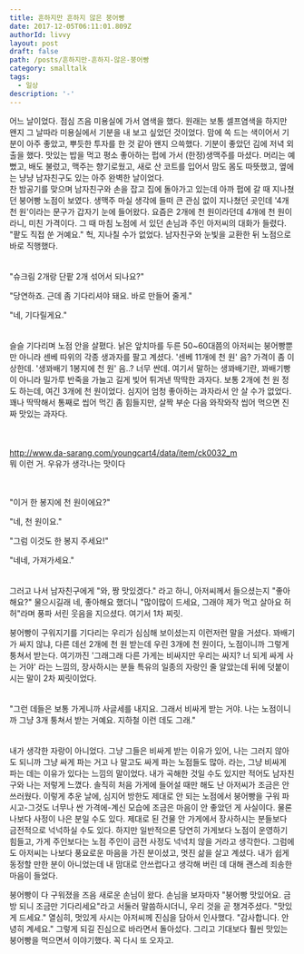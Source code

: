 ```yaml
---
title: 흔하지만 흔하지 않은 붕어빵
date: 2017-12-05T06:11:01.809Z
authorId: livvy
layout: post
draft: false
path: /posts/흔하지만-흔하지-않은-붕어빵
category: smalltalk
tags:
  - 일상
description: '-'
---
```

어느 날이었다. 점심 즈음 미용실에 가서 염색을 했다. 원래는 보통 셀프염색을 하지만 왠지 그 날따라 미용실에서 기분을 내 보고 싶었던 것이었다. 맘에 쏙 드는 색이어서 기분이 아주 좋았고, 뿌듯한 투자를 한 것 같아 왠지 으쓱했다. 기분이 좋았던 김에 저녁 외출을 했다. 맛있는 밥을 먹고 평소 좋아하는 펍에 가서 (한정)생맥주를 마셨다. 머리는 예뻤고, 배도 불렀고, 맥주는 향기로웠고, 새로 산 코트를 입어서 맘도 몸도 따뜻했고, 옆에는 냥냥 남자친구도 있는 아주 완벽한 날이었다. 
<br>
찬 밤공기를 맞으며 남자친구와 손을 잡고 집에 돌아가고 있는데 아까 펍에 갈 때 지나쳤던 붕어빵 노점이 보였다. 생맥주 마실 생각에 들떠 큰 관심 없이 지나쳤던 곳인데 '4개 천 원'이라는 문구가 갑자기 눈에 들어왔다. 요즘은 2개에 천 원이라던데 4개에 천 원이라니, 미친 가격이다. 그 때 마침 노점에 서 있던 손님과 주인 아저씨의 대화가 들렸다. "팥도 직접 쑨 거예요." 헉, 지나칠 수가 없었다. 남자친구와 눈빛을 교환한 뒤 노점으로 바로 직행했다. 
<Br><br><br>
"슈크림 2개랑 단팥 2개 섞어서 되나요?" 

"당연하죠. 근데 좀 기다리셔야 돼요. 바로 만들어 줄게." 

"네, 기다릴게요."
<br><br><br>
슬슬 기다리며 노점 안을 살폈다. 낡은 앞치마를 두른 50~60대쯤의 아저씨는 붕어빵뿐만 아니라 센베 따위의 각종 생과자를 팔고 계셨다. '센베 11개에 천 원' 음? 가격이 좀 이상한데. '생꽈배기 1봉지에 천 원' 음..? 너무 싼데. 여기서 말하는 생꽈배기란, 꽈배기빵이 아니라 밀가루 반죽을 가늘고 길게 빚어 튀겨낸 딱딱한 과자다. 보통 2개에 천 원 정도 하는데, 여긴 3개에 천 원이었다. 심지어 엄청 좋아하는 과자라서 안 살 수가 없었다. 꽤나 딱딱해서 통째로 씹어 먹긴 좀 힘들지만, 살짝 부순 다음 와작와작 씹어 먹으면 진짜 맛있는 과자다.
<br><br><br><br>
<http://www.da-sarang.com/youngcart4/data/item/ck0032_m>
<br>뭐 이런 거. 우유가 생각나는 맛이다
<br><br>
"이거 한 봉지에 천 원이에요?"

"네, 천 원이요."

"그럼 이것도 한 봉지 주세요!"

"네네, 가져가세요."
<br><br><Br>
그러고 나서 남자친구에게 "와, 짱 맛있겠다." 라고 하니, 아저씨께서 들으셨는지 "좋아해요?" 물으시길래 네, 좋아해요 했더니 "많이많이 드세요, 그래야 제가 먹고 살아요 허허"라며 풍파 서린 웃음을 지으셨다. 여기서 1차 찌릿. 

붕어빵이 구워지기를 기다리는 우리가 심심해 보이셨는지 이런저런 말을 거셨다. 꽈배기가 싸지 않냐, 다른 데선 2개에 천 원 받는데 우린 3개에 천 원이다, 노점이니까 그렇게 퉁쳐서 받는다. 여기까진 '그래그래 다른 가게는 비싸지만 우리는 싸지? 너 되게 싸게 사는 거야' 라는 느낌의, 장사하시는 분들 특유의 일종의 자랑인 줄 알았는데 뒤에 덧붙이시는 말이 2차 찌릿이었다. 
<br><br><br>
"그런 데들은 보통 가게니까 사글세를 내지요. 그래서 비싸게 받는 거야. 나는 노점이니까 그냥 3개 퉁쳐서 받는 거예요. 지하철 이런 데도 그래." 
<Br><br><br>
내가 생각한 자랑이 아니었다. 그냥 그들은 비싸게 받는 이유가 있어, 나는 그러지 않아도 되니까 그냥 싸게 파는 거고 나 말고도 싸게 파는 노점들도 많아. 라는, 그냥 비싸게 파는 데는 이유가 있다는 느낌의 말이었다. 내가 곡해한 것일 수도 있지만 적어도 남자친구와 나는 저렇게 느꼈다. 솔직히 처음 가게에 들어설 때만 해도 난 아저씨가 조금은 안쓰러웠다. 이렇게 추운 날에, 심지어 방한도 제대로 안 되는 노점에서 붕어빵을 구워 파시고-그것도 너무나 싼 가격에-계신 모습에 조금은 마음이 안 좋았던 게 사실이다. 물론 나보다 사정이 나은 분일 수도 있다. 제대로 된 건물 안 가게에서 장사하시는 분들보다 금전적으로 넉넉하실 수도 있다. 하지만 일반적으론 당연히 가게보다 노점이 운영하기 힘들고, 가게 주인보다는 노점 주인이 금전 사정도 넉넉치 않을 거라고 생각한다. 그럼에도 아저씨는 나보다 풍요로운 마음을 가진 분이셨고, 멋진 삶을 살고 계셨다. 내가 쉽게 동정할 만한 분이 아니었는데 내 맘대로 안쓰럽다고 생각해 버린 데 대해 괜스레 죄송한 마음이 들었다.


붕어빵이 다 구워졌을 즈음 새로운 손님이 왔다. 손님을 보자마자 "붕어빵 맛있어요. 금방 되니 조금만 기다리세요"라고 서둘러 말씀하시더니, 우리 것을 곧 챙겨주셨다. "맛있게 드세요." 열심히, 멋있게 사시는 아저씨께 진심을 담아서 인사했다. "감사합니다. 안녕히 계세요." 그렇게 되길 진심으로 바라면서 돌아섰다. 그리고 기대보다 훨씬 맛있는 붕어빵을 먹으면서 이야기했다. 꼭 다시 또 오자고.
